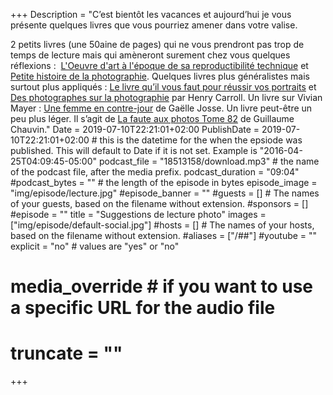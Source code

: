 +++
Description = "C’est bientôt les vacances et aujourd’hui je vous présente quelques livres que vous pourriez amener dans votre valise.

2 petits livres (une 50aine de pages) qui ne vous prendront pas trop de temps de lecture mais qui amèneront surement chez vous quelques réflexions :  [L'Oeuvre d'art à l'époque de sa reproductibilité technique](https://amzn.to/2JsTcsI) et [Petite histoire de la photographie](https://amzn.to/2xMBGJ7). 
Quelques livres plus généralistes mais surtout plus appliqués : [Le livre qu’il vous faut pour réussir vos portraits](https://amzn.to/2YUWhH6) et [Des photographes sur la photographie](https://amzn.to/2JrzPjB) par Henry Carroll.
Un livre sur Vivian Mayer : [Une femme en contre-jour](https://amzn.to/2YL7avl) de Gaëlle Josse.
Un livre peut-être un peu plus léger. Il s’agit de  [La faute aux photos Tome 82](https://amzn.to/2JqabvQ) de Guillaume Chauvin."
Date = 2019-07-10T22:21:01+02:00
PublishDate = 2019-07-10T22:21:01+02:00 # this is the datetime for the when the epsiode was published. This will default to Date if it is not set. Example is "2016-04-25T04:09:45-05:00"
podcast_file = "18513158/download.mp3" # the name of the podcast file, after the media prefix.
podcast_duration = "09:04"
#podcast_bytes = "" # the length of the episode in bytes
episode_image = "img/episode/lecture.jpg"
#episode_banner = ""
#guests = [] # The names of your guests, based on the filename without extension.
#sponsors = []
#episode = ""
title = "Suggestions de lecture photo"
images = ["img/episode/default-social.jpg"]
#hosts = [] # The names of your hosts, based on the filename without extension.
#aliases = ["/##"]
#youtube = ""
explicit = "no" # values are "yes" or "no"
# media_override # if you want to use a specific URL for the audio file
# truncate = ""
+++
